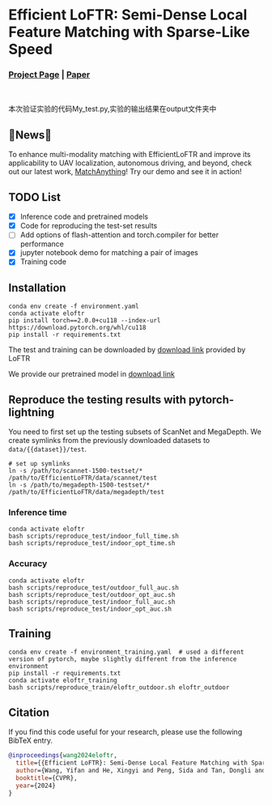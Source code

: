 # Efficient LoFTR: Semi-Dense Local Feature Matching with Sparse-Like Speed

### [Project Page](https://zju3dv.github.io/efficientloftr) | [Paper](https://zju3dv.github.io/efficientloftr/files/EfficientLoFTR.pdf) 
<br/>

本次验证实验的代码My_test.py,实验的输出结果在output文件夹中

## 🌟News🌟
To enhance multi-modality matching with EfficientLoFTR and improve its applicability to UAV localization, autonomous driving, and beyond, check out our latest work, [MatchAnything](https://github.com/zju3dv/MatchAnything)! Try our demo and see it in action!
## TODO List
- [x] Inference code and pretrained models
- [x] Code for reproducing the test-set results
- [ ] Add options of flash-attention and torch.compiler for better performance
- [x] jupyter notebook demo for matching a pair of images
- [x] Training code

## Installation
```shell
conda env create -f environment.yaml
conda activate eloftr
pip install torch==2.0.0+cu118 --index-url https://download.pytorch.org/whl/cu118
pip install -r requirements.txt 
```
The test and training can be downloaded by [download link](https://drive.google.com/drive/folders/1DOcOPZb3-5cWxLqn256AhwUVjBPifhuf?usp=sharing) provided by LoFTR

We provide our pretrained model in [download link](https://drive.google.com/drive/folders/1GOw6iVqsB-f1vmG6rNmdCcgwfB4VZ7_Q?usp=sharing)


## Reproduce the testing results with pytorch-lightning
You need to first set up the testing subsets of ScanNet and MegaDepth. We create symlinks from the previously downloaded datasets to `data/{{dataset}}/test`.

```shell
# set up symlinks
ln -s /path/to/scannet-1500-testset/* /path/to/EfficientLoFTR/data/scannet/test
ln -s /path/to/megadepth-1500-testset/* /path/to/EfficientLoFTR/data/megadepth/test
```
### Inference time
```shell
conda activate eloftr
bash scripts/reproduce_test/indoor_full_time.sh
bash scripts/reproduce_test/indoor_opt_time.sh
```

### Accuracy
```shell
conda activate eloftr
bash scripts/reproduce_test/outdoor_full_auc.sh
bash scripts/reproduce_test/outdoor_opt_auc.sh
bash scripts/reproduce_test/indoor_full_auc.sh
bash scripts/reproduce_test/indoor_opt_auc.sh
```

## Training
```shell
conda env create -f environment_training.yaml  # used a different version of pytorch, maybe slightly different from the inference environment
pip install -r requirements.txt
conda activate eloftr_training
bash scripts/reproduce_train/eloftr_outdoor.sh eloftr_outdoor
```

## Citation

If you find this code useful for your research, please use the following BibTeX entry.

```bibtex
@inproceedings{wang2024eloftr,
  title={{Efficient LoFTR}: Semi-Dense Local Feature Matching with Sparse-Like Speed},
  author={Wang, Yifan and He, Xingyi and Peng, Sida and Tan, Dongli and Zhou, Xiaowei},
  booktitle={CVPR},
  year={2024}
}
```
